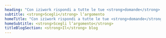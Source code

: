 ```yaml
---
heading: "Con iziwork rispondi a tutte le tue <strong>domande</strong> riguardo:"
subtitle: <strong>Scegli</strong> l’argomento
homeTitle: "Con iziwork rispondi a tutte le tue <strong>domande</strong> riguardo:"
homeSubtitle: <strong>Scegli l’argomento</strong>
titleBlogSection: <strong>Il</strong> blog
---
```


